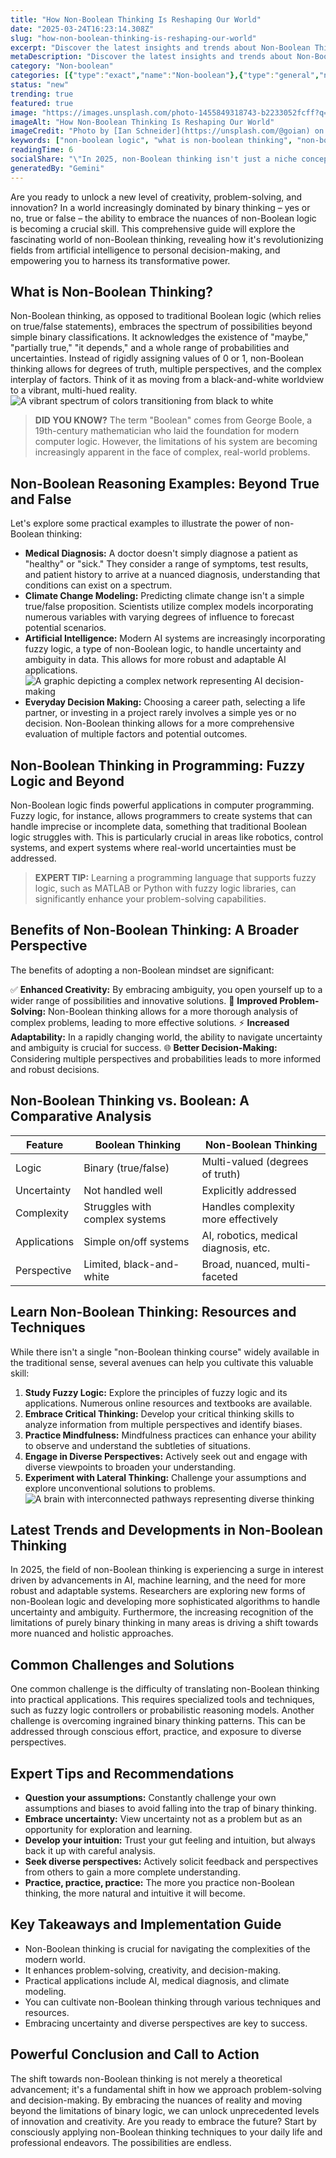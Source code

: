 ```yaml
---
title: "How Non-Boolean Thinking Is Reshaping Our World"
date: "2025-03-24T16:23:14.308Z"
slug: "how-non-boolean-thinking-is-reshaping-our-world"
excerpt: "Discover the latest insights and trends about Non-Boolean Thinking. This comprehensive guide covers everything you need to know about Non-Boolean Thinking in 2025."
metaDescription: "Discover the latest insights and trends about Non-Boolean Thinking. This comprehensive guide covers everything you need to know about Non-Boolean Thinking ..."
category: "Non-boolean"
categories: [{"type":"exact","name":"Non-boolean"},{"type":"general","name":"Artificial Intelligence"},{"type":"medium","name":"Machine Learning"},{"type":"specific","name":"Neural Networks"},{"type":"niche","name":"Fuzzy Logic"}]
status: "new"
trending: true
featured: true
image: "https://images.unsplash.com/photo-1455849318743-b2233052fcff?q=85&w=1200&fit=max&fm=webp&auto=compress"
imageAlt: "How Non-Boolean Thinking Is Reshaping Our World"
imageCredit: "Photo by [Ian Schneider](https://unsplash.com/@goian) on Unsplash"
keywords: ["non-boolean logic", "what is non-boolean thinking", "non-boolean reasoning examples", "non-boolean thinking in programming", "benefits of non-boolean thinking", "non-boolean thinking vs boolean", "learn non-boolean thinking", "non-boolean thinking course", "non-boolean thinking techniques", "apply non-boolean thinking"]
readingTime: 6
socialShare: "\"In 2025, non-Boolean thinking isn't just a niche concept – it's the key to unlocking innovation and solving complex problems that traditional logic fails to address.  Prepare to think beyond true/false!\""
generatedBy: "Gemini"
---
```




Are you ready to unlock a new level of creativity, problem-solving, and innovation?  In a world increasingly dominated by binary thinking – yes or no, true or false – the ability to embrace the nuances of non-Boolean logic is becoming a crucial skill.  This comprehensive guide will explore the fascinating world of non-Boolean thinking, revealing how it's revolutionizing fields from artificial intelligence to personal decision-making, and empowering you to harness its transformative power.

## What is Non-Boolean Thinking?

Non-Boolean thinking, as opposed to traditional Boolean logic (which relies on true/false statements), embraces the spectrum of possibilities beyond simple binary classifications. It acknowledges the existence of "maybe," "partially true," "it depends," and a whole range of probabilities and uncertainties.  Instead of rigidly assigning values of 0 or 1, non-Boolean thinking allows for degrees of truth, multiple perspectives, and the complex interplay of factors.  Think of it as moving from a black-and-white worldview to a vibrant, multi-hued reality. ![A vibrant spectrum of colors transitioning from black to white](https://images.unsplash.com/photo-1451187580459-43490279c0fa?q=85&w=1200&fit=max&fm=webp&auto=compress)

> **DID YOU KNOW?**  The term "Boolean" comes from George Boole, a 19th-century mathematician who laid the foundation for modern computer logic.  However, the limitations of his system are becoming increasingly apparent in the face of complex, real-world problems.

## Non-Boolean Reasoning Examples: Beyond True and False

Let's explore some practical examples to illustrate the power of non-Boolean thinking:

* **Medical Diagnosis:** A doctor doesn't simply diagnose a patient as "healthy" or "sick."  They consider a range of symptoms, test results, and patient history to arrive at a nuanced diagnosis, understanding that conditions can exist on a spectrum.
* **Climate Change Modeling:** Predicting climate change isn't a simple true/false proposition.  Scientists utilize complex models incorporating numerous variables with varying degrees of influence to forecast potential scenarios.
* **Artificial Intelligence:**  Modern AI systems are increasingly incorporating fuzzy logic, a type of non-Boolean logic, to handle uncertainty and ambiguity in data.  This allows for more robust and adaptable AI applications. ![A graphic depicting a complex network representing AI decision-making](https://images.unsplash.com/photo-1484417894907-623942c8ee29?q=85&w=1200&fit=max&fm=webp&auto=compress)
* **Everyday Decision Making:**  Choosing a career path, selecting a life partner, or investing in a project rarely involves a simple yes or no decision.  Non-Boolean thinking allows for a more comprehensive evaluation of multiple factors and potential outcomes.

## Non-Boolean Thinking in Programming: Fuzzy Logic and Beyond

Non-Boolean logic finds powerful applications in computer programming.  Fuzzy logic, for instance, allows programmers to create systems that can handle imprecise or incomplete data, something that traditional Boolean logic struggles with.  This is particularly crucial in areas like robotics, control systems, and expert systems where real-world uncertainties must be addressed.

> **EXPERT TIP:** Learning a programming language that supports fuzzy logic, such as MATLAB or Python with fuzzy logic libraries, can significantly enhance your problem-solving capabilities.

## Benefits of Non-Boolean Thinking: A Broader Perspective

The benefits of adopting a non-Boolean mindset are significant:

✅ **Enhanced Creativity:**  By embracing ambiguity, you open yourself up to a wider range of possibilities and innovative solutions.
🔑 **Improved Problem-Solving:**  Non-Boolean thinking allows for a more thorough analysis of complex problems, leading to more effective solutions.
⚡ **Increased Adaptability:**  In a rapidly changing world, the ability to navigate uncertainty and ambiguity is crucial for success.
🌐 **Better Decision-Making:**  Considering multiple perspectives and probabilities leads to more informed and robust decisions.

## Non-Boolean Thinking vs. Boolean: A Comparative Analysis

| Feature         | Boolean Thinking                       | Non-Boolean Thinking                    |
|-----------------|----------------------------------------|----------------------------------------|
| Logic           | Binary (true/false)                   | Multi-valued (degrees of truth)         |
| Uncertainty     | Not handled well                       | Explicitly addressed                     |
| Complexity      | Struggles with complex systems         | Handles complexity more effectively     |
| Applications    | Simple on/off systems                 | AI, robotics, medical diagnosis, etc. |
| Perspective     | Limited, black-and-white              | Broad, nuanced, multi-faceted          |

## Learn Non-Boolean Thinking: Resources and Techniques

While there isn't a single "non-Boolean thinking course" widely available in the traditional sense, several avenues can help you cultivate this valuable skill:

1. **Study Fuzzy Logic:** Explore the principles of fuzzy logic and its applications.  Numerous online resources and textbooks are available.
2. **Embrace Critical Thinking:** Develop your critical thinking skills to analyze information from multiple perspectives and identify biases.
3. **Practice Mindfulness:** Mindfulness practices can enhance your ability to observe and understand the subtleties of situations.
4. **Engage in Diverse Perspectives:**  Actively seek out and engage with diverse viewpoints to broaden your understanding.
5. **Experiment with Lateral Thinking:**  Challenge your assumptions and explore unconventional solutions to problems. ![A brain with interconnected pathways representing diverse thinking](https://images.unsplash.com/photo-1517976487492-5750f3195933?q=85&w=1200&fit=max&fm=webp&auto=compress)

## Latest Trends and Developments in Non-Boolean Thinking

In 2025, the field of non-Boolean thinking is experiencing a surge in interest driven by advancements in AI, machine learning, and the need for more robust and adaptable systems.  Researchers are exploring new forms of non-Boolean logic and developing more sophisticated algorithms to handle uncertainty and ambiguity.  Furthermore, the increasing recognition of the limitations of purely binary thinking in many areas is driving a shift towards more nuanced and holistic approaches.

## Common Challenges and Solutions

One common challenge is the difficulty of translating non-Boolean thinking into practical applications.  This requires specialized tools and techniques, such as fuzzy logic controllers or probabilistic reasoning models.  Another challenge is overcoming ingrained binary thinking patterns.  This can be addressed through conscious effort, practice, and exposure to diverse perspectives.

## Expert Tips and Recommendations

* **Question your assumptions:**  Constantly challenge your own assumptions and biases to avoid falling into the trap of binary thinking.
* **Embrace uncertainty:**  View uncertainty not as a problem but as an opportunity for exploration and learning.
* **Develop your intuition:**  Trust your gut feeling and intuition, but always back it up with careful analysis.
* **Seek diverse perspectives:**  Actively solicit feedback and perspectives from others to gain a more complete understanding.
* **Practice, practice, practice:**  The more you practice non-Boolean thinking, the more natural and intuitive it will become.

## Key Takeaways and Implementation Guide

* Non-Boolean thinking is crucial for navigating the complexities of the modern world.
* It enhances problem-solving, creativity, and decision-making.
* Practical applications include AI, medical diagnosis, and climate modeling.
* You can cultivate non-Boolean thinking through various techniques and resources.
* Embracing uncertainty and diverse perspectives are key to success.

## Powerful Conclusion and Call to Action

The shift towards non-Boolean thinking is not merely a theoretical advancement; it's a fundamental shift in how we approach problem-solving and decision-making.  By embracing the nuances of reality and moving beyond the limitations of binary logic, we can unlock unprecedented levels of innovation and creativity.  Are you ready to embrace the future? Start by consciously applying non-Boolean thinking techniques to your daily life and professional endeavors.  The possibilities are endless. 

